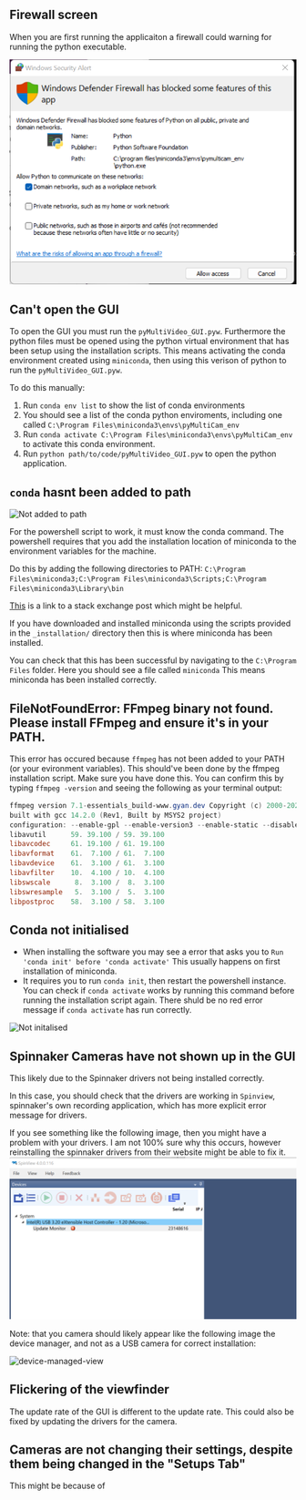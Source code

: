 ## Firewall screen 

When you are first running the applicaiton a firewall could warning for running the python executable.

![fire-wall-screen](/media/python-firewall.png)


## Can't open the GUI

To open the GUI you must run the   `pyMultiVideo_GUI.pyw`. Furthermore the python files must be opened using the python virtual environment that has been setup using the installation scripts. This means activating the conda environment created using `miniconda`, then using this verison of python to run the `pyMultiVideo_GUI.pyw`.


To do this manually: 


1. Run `conda env list` to show the list of conda environments 
2. You should see a list of the conda python enviroments, including one called `C:\Program Files\miniconda3\envs\pyMultiCam_env`
3. Run `conda activate C:\Program Files\miniconda3\envs\pyMultiCam_env` to activate this conda environment. 
4. Run `python path/to/code/pyMultiVideo_GUI.pyw` to open the python application. 


## `conda` hasnt been added to path

![Not added to path](/media/conda-not-added-to-path.png)

For the powershell script to work, it must know the conda command. The powershell requires that you add the installation location of miniconda to the environment variables for the machine.

Do this by adding the following directories to PATH: `C:\Program Files\miniconda3;C:\Program Files\miniconda3\Scripts;C:\Program Files\miniconda3\Library\bin`

[This](https://stackoverflow.com/questions/44597662/conda-command-is-not-recognized-on-windows-10) is a link to a stack exchange post which might be helpful.


If you have downloaded and installed miniconda using the scripts provided in the `_installation/` directory then this is where miniconda has been installed. 

You can check that this has been successful by navigating to the `C:\Program Files` folder. Here you should see a file called `miniconda` This means miniconda has been installed correctly.

## FileNotFoundError: FFmpeg binary not found. Please install FFmpeg and ensure it's in your PATH.

This error has occured because `ffmpeg` has not been added to your PATH (or your evironment variables). This should've been done by the ffmpeg installation script. Make sure you have done this. You can confirm this by typing `ffmpeg -version` and seeing the following as your terminal output:

```powershell
ffmpeg version 7.1-essentials_build-www.gyan.dev Copyright (c) 2000-2024 the FFmpeg developers
built with gcc 14.2.0 (Rev1, Built by MSYS2 project)
configuration: --enable-gpl --enable-version3 --enable-static --disable-w32threads --disable-autodetect --enable-fontconfig --enable-iconv --enable-gnutls --enable-libxml2 --enable-gmp --enable-bzlib --enable-lzma --enable-zlib --enable-libsrt --enable-libssh --enable-libzmq --enable-avisynth --enable-sdl2 --enable-libwebp --enable-libx264 --enable-libx265 --enable-libxvid --enable-libaom --enable-libopenjpeg --enable-libvpx --enable-mediafoundation --enable-libass --enable-libfreetype --enable-libfribidi --enable-libharfbuzz --enable-libvidstab --enable-libvmaf --enable-libzimg --enable-amf --enable-cuda-llvm --enable-cuvid --enable-dxva2 --enable-d3d11va --enable-d3d12va --enable-ffnvcodec --enable-libvpl --enable-nvdec --enable-nvenc --enable-vaapi --enable-libgme --enable-libopenmpt --enable-libopencore-amrwb --enable-libmp3lame --enable-libtheora --enable-libvo-amrwbenc --enable-libgsm --enable-libopencore-amrnb --enable-libopus --enable-libspeex --enable-libvorbis --enable-librubberband
libavutil      59. 39.100 / 59. 39.100
libavcodec     61. 19.100 / 61. 19.100
libavformat    61.  7.100 / 61.  7.100
libavdevice    61.  3.100 / 61.  3.100
libavfilter    10.  4.100 / 10.  4.100
libswscale      8.  3.100 /  8.  3.100
libswresample   5.  3.100 /  5.  3.100
libpostproc    58.  3.100 / 58.  3.100
```
 


## Conda not initialised

- When installing the software you may see a error that asks you to `Run 'conda init' before 'conda activate'` This usually happens on first installation of miniconda. 
- It requires you to run `conda init`, then restart the powershell instance. You can check if `conda activate` works by running this command before running the installation script again. There shuld be no red error message if `conda activate` has run correctly. 

![Not initalised](/media/conda-not-initialised.png)

## Spinnaker Cameras have not shown up in the GUI 

This likely due to the Spinnaker drivers not being installed correctly. 

In this case, you should check that the drivers are working in `Spinview`, spinnaker's own recording application, which has more explicit error message for drivers. 

If you see something like the following image, then you might have a problem with your drivers. I am not 100% sure why this occurs, however reinstalling the spinnaker drivers from their website might be able to fix it. 
![bad drivers](/media/driver-problem.png) 

Note: that you camera should likely appear like the following image the device manager, and not as a USB camera for correct installation: 

![device-managed-view](/media/flir-camera-drivers-view.png)

## Flickering of the viewfinder

The update rate of the GUI is different to the update rate. This could also be fixed by updating the drivers for the camera.


## Cameras are not changing their settings, despite them being changed in the "Setups Tab"

This might be because of 
